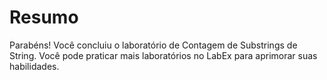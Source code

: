 # Resumo

Parabéns! Você concluiu o laboratório de Contagem de Substrings de String. Você pode praticar mais laboratórios no LabEx para aprimorar suas habilidades.
